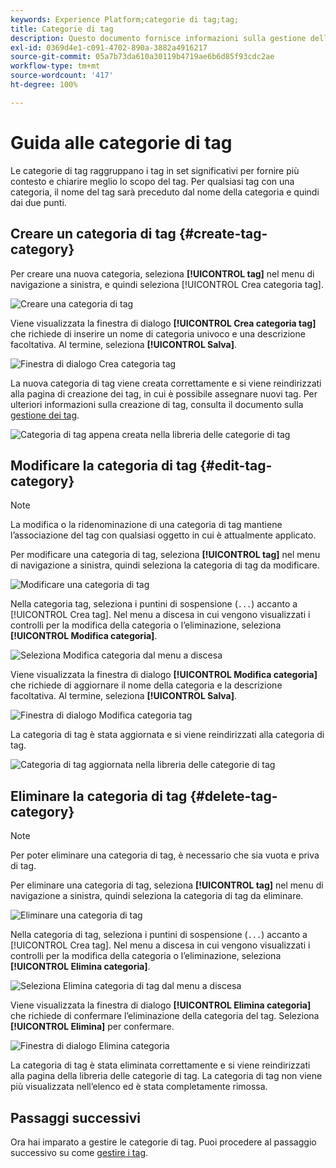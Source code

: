 ```yaml
---
keywords: Experience Platform;categorie di tag;tag;
title: Categorie di tag
description: Questo documento fornisce informazioni sulla gestione delle categorie di tag unificati in Adobe Experience Cloud
exl-id: 0369d4e1-c091-4702-890a-3882a4916217
source-git-commit: 05a7b73da610a30119b4719ae6b6d85f93cdc2ae
workflow-type: tm+mt
source-wordcount: '417'
ht-degree: 100%

---
```


# Guida alle categorie di tag

Le categorie di tag raggruppano i tag in set significativi per fornire più contesto e chiarire meglio lo scopo del tag. Per qualsiasi tag con una categoria, il nome del tag sarà preceduto dal nome della categoria e quindi dai due punti.

## Creare un categoria di tag {#create-tag-category}

Per creare una nuova categoria, seleziona **[!UICONTROL tag]** nel menu di navigazione a sinistra, e quindi seleziona [!UICONTROL Crea categoria tag].

![Creare una categoria di tag](./images/create-tag-category.png)

Viene visualizzata la finestra di dialogo **[!UICONTROL Crea categoria tag]** che richiede di inserire un nome di categoria univoco e una descrizione facoltativa. Al termine, seleziona **[!UICONTROL Salva]**.

![Finestra di dialogo Crea categoria tag](./images/create-tag-category-dialog.png)

La nuova categoria di tag viene creata correttamente e si viene reindirizzati alla pagina di creazione dei tag, in cui è possibile assegnare nuovi tag. Per ulteriori informazioni sulla creazione di tag, consulta il documento sulla [gestione dei tag](./managing-tags.md#create-a-tag-create-tag).

![Categoria di tag appena creata nella libreria delle categorie di tag](./images/new-tag-cateogry-listed.png)

## Modificare la categoria di tag {#edit-tag-category}

>[!NOTE]
>
>La modifica o la ridenominazione di una categoria di tag mantiene l’associazione del tag con qualsiasi oggetto in cui è attualmente applicato.

Per modificare una categoria di tag, seleziona **[!UICONTROL tag]** nel menu di navigazione a sinistra, quindi seleziona la categoria di tag da modificare.

![Modificare una categoria di tag](./images/edit-tag-category.png)

Nella categoria tag, seleziona i puntini di sospensione (`...`) accanto a [!UICONTROL Crea tag]. Nel menu a discesa in cui vengono visualizzati i controlli per la modifica della categoria o l’eliminazione, seleziona **[!UICONTROL Modifica categoria]**.

![Seleziona Modifica categoria dal menu a discesa](./images/select-edit-tag-category.png)

Viene visualizzata la finestra di dialogo **[!UICONTROL Modifica categoria]** che richiede di aggiornare il nome della categoria e la descrizione facoltativa. Al termine, seleziona **[!UICONTROL Salva]**.

![Finestra di dialogo Modifica categoria tag](./images/edit-category-dialog.png)

La categoria di tag è stata aggiornata e si viene reindirizzati alla categoria di tag.

![Categoria di tag aggiornata nella libreria delle categorie di tag](./images/updated-tag-category.png)

## Eliminare la categoria di tag {#delete-tag-category}

>[!NOTE]
>
>Per poter eliminare una categoria di tag, è necessario che sia vuota e priva di tag.

Per eliminare una categoria di tag, seleziona **[!UICONTROL tag]** nel menu di navigazione a sinistra, quindi seleziona la categoria di tag da eliminare.

![Eliminare una categoria di tag](./images/edit-tag-category.png)

Nella categoria di tag, seleziona i puntini di sospensione (`...`) accanto a [!UICONTROL Crea tag]. Nel menu a discesa in cui vengono visualizzati i controlli per la modifica della categoria o l’eliminazione, seleziona **[!UICONTROL Elimina categoria]**.

![Seleziona Elimina categoria di tag dal menu a discesa](./images/select-delete-tag-category.png)

Viene visualizzata la finestra di dialogo **[!UICONTROL Elimina categoria]** che richiede di confermare l’eliminazione della categoria del tag. Seleziona **[!UICONTROL Elimina]** per confermare.

![Finestra di dialogo Elimina categoria](./images/delete-category-dialog.png)

La categoria di tag è stata eliminata correttamente e si viene reindirizzati alla pagina della libreria delle categorie di tag. La categoria di tag non viene più visualizzata nell’elenco ed è stata completamente rimossa.

## Passaggi successivi

Ora hai imparato a gestire le categorie di tag. Puoi procedere al passaggio successivo su come [gestire i tag](./managing-tags.md).
